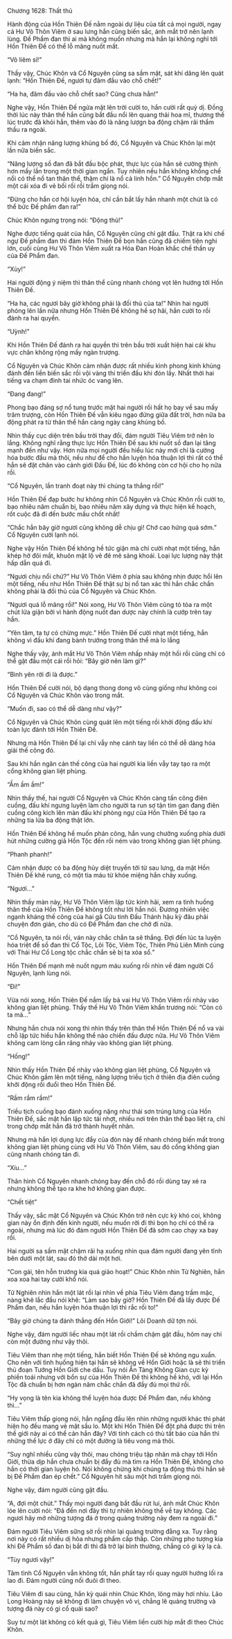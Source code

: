 




Chương 1628: Thất thủ


Hành động của Hồn Thiên Đế nằm ngoài dự liệu của tất cả mọi người, ngay cả Hư Vô Thôn Viêm ở sau lưng hắn cũng biến sắc, ánh mắt trở nên lạnh lùng. Đế Phẩm đan thì ai mà không muốn nhưng mà hắn lại không nghĩ tới Hồn Thiên Đế có thể lỗ mãng nuốt mất.

“Vô liêm sỉ!”

Thấy vậy, Chúc Khôn và Cổ Nguyên cũng sa sầm mặt, sát khí dâng lên quát lạnh: “Hồn Thiên Đế, ngươi tự đâm đầu vào chỗ chết!”

“Ha ha, đâm đầu vào chỗ chết sao? Cũng chưa hẳn!”

Nghe vậy, Hồn Thiên Đế ngửa mặt lên trời cười to, hắn cười rất quỷ dị. Đồng thời lúc này thân thể hắn cũng bắt đầu nổi lên quang thải hoa mĩ, thương thế lúc trước đã khỏi hẳn, thêm vào đó là năng lượgn ba động chậm rãi thẩm thấu ra ngoài.

Khi cảm nhận năng lượng khủng bố đó, Cổ Nguyên và Chúc Khôn lại một lần nữa biến sắc.

“Năng lượng sồ đan đã bắt đầu bộc phát, thực lực của hắn sẽ cường thịnh hơn mấy lần trong một thời gian ngắn. Tuy nhiên nếu hắn không khống chế nổi có thể nổ tan thân thể, thậm chí là nổ cả linh hồn.” Cổ Nguyên chớp mắt một cái xóa đi vẻ bối rối rồi trầm giọng nói.

“Đừng cho hắn cơ hội luyện hóa, chỉ cần bắt lấy hắn nhanh một chút là có thể bức Đế phẩm đan ra!”

Chúc Khôn ngưng trọng nói: “Động thủ!”

Nghe được tiếng quát của hắn, Cổ Nguyên cũng chỉ gật đầu. Thật ra khi chế ngự Đế phẩm đan thì đám Hồn Thiên Đế bọn hắn cũng đã chiếm tiện nghi lớn, cuối cùng Hư Vô Thôn Viêm xuất ra Hóa Đan Hoàn khắc chế thần uy của Đế Phẩm đan.

“Xùy!”

Hai người động ý niệm thì thân thể cũng nhanh chóng vọt lên hướng tới Hồn Thiên Đế.

“Ha ha, các ngươi bây giờ không phải là đối thủ của ta!” Nhìn hai người phóng lên lần nữa nhưng Hồn Thiên Đế không hề sợ hãi, hắn cười to rồi đánh ra hai quyền.

“Uỳnh!”

Khi Hồn Thiên Đế đánh ra hai quyền thì trên bầu trời xuất hiện hai cái khu vực chân không rộng mấy ngàn trượng.

Cổ Nguyên và Chúc Khôn cảm nhận được rất nhiều kình phong kinh khủng đánh đến liền biến sắc rồi vội vàng thi triển đấu khi đón lấy. Nhất thời hai tiếng va chạm đinh tai nhức óc vang lên.

“Đang đang!”

Phong bạo đáng sợ nổ tung trước mặt hai người rồi hất họ bay về sau mấy trăm trượng, còn Hồn Thiên Đế vẫn kiêu ngạo đứng giữa đất trời, hơn nữa ba động phát ra từ thân thể hắn càng ngày càng khủng bố.

Nhìn thấy cục diện trên bầu trời thay đổi, đám người Tiêu Viêm trở nên lo lắng. Không nghĩ rằng thực lực Hồn Thiên Đế sau khi nuốt sồ đan lại tăng mạnh đến như vậy. Hơn nữa mọi người đều hiểu lúc này mới chỉ là cường hóa bước đầu mà thôi, nếu như để cho hắn luyện hóa thuận lợi thì rất có thể hắn sẽ đặt chân vào cảnh giới Đấu Đế, lúc đó không còn cơ hội cho họ nữa rồi.

“Cổ Nguyên, lần tranh đoạt này thì chúng ta thắng rồi!”

Hồn Thiên Đế đạp bước hư không nhìn Cổ Nguyên và Chúc Khôn rồi cười to, bao nhiêu năm chuẩn bị, bao nhiêu năm xây dựng và thực hiện kế hoạch, rốt cuộc đã đi đến bước mấu chốt nhất!

“Chắc hẳn bây giờ ngươi cũng không dễ chịu gì! Chớ cao hứng quá sớm.” Cổ Nguyên cười lạnh nói.

Nghe vậy Hồn Thiên Đế không hề tức giận mà chỉ cười nhạt một tiếng, hắn khép hờ đôi mắt, khuôn mặt lộ vẻ đê mê sảng khoái. Loại lực lượng này thật hấp dẫn quá đi.

“Ngươi chịu nổi chứ?” Hư Vô Thôn Viêm ở phía sau không nhịn được hổi lên một tiếng, nếu như Hồn Thiên Đế thật sự bị nổ tan xác thì hắn chắc chắn không phải là đối thủ của Cổ Nguyên và Chúc Khôn.

“Ngươi quá lỗ mãng rồi!” Nói xong, Hư Vô Thôn Viêm cũng tỏ tỏa ra một chút lửa giận bởi vì hành động nuốt đan dược này chính là cướp trên tay hắn.

“Yên tâm, ta tự có chừng mực.” Hồn Thiên Đế cười nhạt một tiếng, hắn không vì đấu khí đang bành trướng trong thân thể mà lo lắng

Nghe thấy vậy, ánh mắt Hư Vô Thôn Viêm nhấp nháy một hồi rồi cũng chỉ có thể gật đầu một cái rồi hỏi: “Bây giờ nên làm gì?”

“Bình yên rời đi là được.”

Hồn Thiên Đế cười nói, bộ dạng thong dong vô cùng giống như không coi Cổ Nguyên và Chúc Khôn vào trong mắt.

“Muốn đi, sao có thể dễ dàng như vậy?”

Cổ Nguyên và Chúc Khôn cùng quát lên một tiếng rồi khởi động đấu khí toàn lực đánh tới Hồn Thiên Đế.

Nhưng mà Hồn Thiên Đế lại chỉ vẫy nhẹ cánh tay liền có thể dễ dàng hóa giải thế công đó.

Sau khi hắn ngăn cản thế công của hai người kia liền vẫy tay tạo ra một cổng không gian liệt phùng.

“Ầm ầm ầm!”

Nhìn thấy thế, hai người Cổ Nguyên và Chúc Khôn càng tấn công điên cuồng, đấu khí ngưng luyện làm cho người ta run sợ tận tim gan đang điên cuồng công kích lên màn đấu khí phòng ngự của Hồn Thiên Đế tạo ra những tia lửa ba động thật lớn.

Hồn Thiên Đế không hề muốn phản công, hắn vung chưởng xuống phía dưới hút những cường giả Hồn Tộc đến rồi ném vào trong không gian liệt phùng.

“Phanh phanh!”

Cảm nhận được có ba động hủy diệt truyền tới từ sau lưng, da mặt Hồn Thiên Đế khẽ rung, có một tia máu từ khóe miệng hắn chảy xuống.

“Ngươi…”

Nhìn thấy màn này, Hư Vô Thôn Viêm lập tức kinh hãi, xem ra tình huống thân thể của Hồn Thiên Đế không tốt như lời hắn nói. Đương nhiên việc ngạnh kháng thế công của hai gã Cửu tinh Đấu Thánh hậu kỳ đâu phải chuyện đơn giản, cho dù có Đế Phẩm đan che chở đi nữa.

“Cổ Nguyên, ta nói rồi, ván này chắc chắn ta sẽ thắng. Đợi đến lúc ta luyện hóa triệt để sồ đan thì Cổ Tộc, Lôi Tộc, Viêm Tộc, Thiên Phủ Liên Minh cùng với Thái Hư Cổ Long tộc chắc chắn sẽ bị ta xóa sổ.”

Hồn Thiên Đế mạnh mẽ nuốt ngụm máu xuống rồi nhìn về đám người Cổ Nguyên, lạnh lùng nói.

“Đi!”

Vừa nói xong, Hồn Thiên Đế nắm lấy bả vai Hư Vô Thôn Viêm rồi nhảy vào không gian liệt phùng. Thấy thế Hư Vô Thôn Viêm khẩn trương nói: “Còn có ta mà…”

Nhưng hắn chưa nói xong thì nhìn thấy trên thân thể Hồn Thiên Đế nổ va vài chỗ lập tức hiểu hắn không thể nào chiến đấu được nữa. Hư Vô Thôn Viêm không cam lòng cắn răng nhảy vào không gian liệt phùng.

“Hống!”

Nhìn thấy Hồn Thiên Đế nhảy vào không gian liệt phùng, Cổ Nguyên và Chúc Khôn gầm lên một tiếng, năng lượng triều tịch ở thiên địa điên cuồng khởi động rồi đuổi theo Hồn Thiên Đế.

“Rầm rầm rầm!”

Triều tịch cuồng bạo đánh xuống nặng như thái sơn trúng lưng của Hồn Thiên Đế, sắc mặt hắn lập tức tái nhợt, nhiều nơi trên thân thể bạo liệt ra, chỉ trong chớp mắt hắn đã trở thành huyết nhân.

Nhưng mà hắn lợi dụng lực đẩy của đòn này để nhanh chóng biến mất trong không gian liệt phùng cùng với Hư Vô Thôn Viêm, sau đó cổng không gian cũng nhanh chóng tán đi.

“Xíu…”

Thân hình Cổ Nguyên nhanh chóng bay đến chỗ đó rồi dùng tay xé ra nhưng không thể tạo ra khe hở không gian được.

“Chết tiệt”

Thấy vậy, sắc mặt Cổ Nguyên và Chúc Khôn trở nên cực kỳ khó coi, không gian này ổn định đến kinh người, nếu muốn rời đi thì bọn họ chỉ có thể ra ngoài, nhưng mà lúc đó đám người Hồn Thiên Đế đã sớm cao chạy xa bay rồi.

Hai người sa sầm mặt chậm rãi hạ xuống nhìn qua đám người đang yên tĩnh bên dưới một lát, sau đó thở dài một hơi.

“Con gái, tên hỗn trướng kia quá giảo hoạt!” Chúc Khôn nhìn Tử Nghiên, hắn xoa xoa hai tay cười khổ nói.

Tử Nghiên nhìn hắn một lát rồi lại nhìn về phía Tiêu Viêm đang trầm mặc, nàng khẽ lắc đầu nói khẽ: “Làm sao bây giờ? Hồn Thiên Đế đã lấy được Đế Phẩm đan, nếu hắn luyện hóa thuận lợi thì rắc rối to!”

“Bây giờ chúng ta đánh thẳng đến Hồn Giới!” Lôi Doanh dữ tợn nói.

Nghe vậy, đám người liếc nhau một lát rồi chầm chậm gật đầu, hôm nay chỉ còn một đường như vậy thôi.

Tiêu Viêm than nhẹ một tiếng, hắn biết Hồn Thiên Đế sẽ không ngu xuẩn. Cho nên với tình huống hiện tại hắn sẽ không về Hồn Giới hoặc là sẽ thi triển thủ đoạn Tướng Hồn Giới che dấu. Tuy nói Ẩn Tàng Không Gian cực kỳ phiền toái nhưng với bổn sự của Hồn Thiên Đế thì không hề khó, với lại Hồn Tộc đã chuẩn bị hơn ngàn năm chắc chắn đã đầy đủ mọi thứ rồi.

“Hy vọng là tên kia không thể luyện hóa được Đế Phẩm đan, nếu không thì…”

Tiêu Viêm thấp giọng nói, hắn ngẩng đầu lên nhìn những người khác thì phát hiện họ đều mang vẻ mặt sầu lo. Một khi Hồn Thiên Đế đột phá được thì trên thế giới này ai có thể cản hắn đây? Với tính cách có thù tất báo của hắn thì những thế lực ở đây chỉ có một đường là tiêu vong mà thôi.

“Suy nghĩ nhiều cũng vậy thôi, mau chóng triệu tập nhân mã chạy tới Hồn Giới, thừa dịp hắn chưa chuẩn bị đầy đủ mà tìm ra Hồn Thiên Đế, không cho hắn có thời gian luyện hó. Nói không chừng khi chúng ta động thủ thì hắn sẽ bị Đế Phẩm đan ép chết.” Cổ Nguyên hít sâu một hơi trầm giọng nói.

Nghe vậy, đám người cũng gật đầu.

“A, đợi một chút.” Thấy mọi người đang bắt đầu rút lui, ánh mắt Chúc Khôn lóe lên cười nói: “Đã đến nơi đây thì tự nhiên không thể về tay không. Các ngươi hãy mở những tượng đá ở trong quảng trường này đem ra ngoài đi.”

Đám người Tiêu Viêm sững sờ rồi nhìn lại quảng trường đằng xa. Tuy rằng nơi này có rất nhiều dị hỏa nhưng phẩm cấp thấp. Còn những pho tượng kia khi Đế Phẩm sồ đan bị bắt đi thì đã trở lại bình thường, chẳng có gì kỳ lạ cả.

“Tùy ngươi vậy!”

Tâm tình Cổ Nguyên vẫn không tốt, hắn phất tay rồi quay người hướng lối ra lao đi. Đám người cũng nối đuôi đi theo.

Tiêu Viêm đi sau cùng, hắn kỳ quái nhìn Chúc Khôn, lông mày hơi nhíu. Lão Long Hoàng này sẽ không đi làm chuyện vô vị, chẳng lẽ quảng trường và tượng đá này có gì cổ quái sao?

Suy tư một lát không có kết quả gì, Tiêu Viêm liền cười híp mắt đi theo Chúc Khôn.




